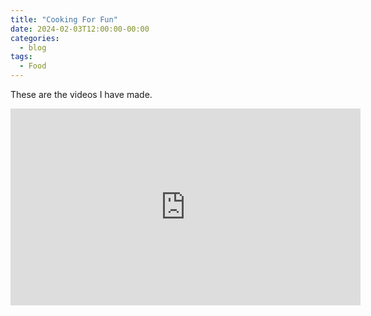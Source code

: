 ```yaml
---
title: "Cooking For Fun"
date: 2024-02-03T12:00:00-00:00
categories:
  - blog
tags:
  - Food
---
```

These are the videos I have made.
<iframe width="560" height="315" src="https://www.youtube.com/embed/XJQwGBhj-V8?si=J-CM3_uyOvo-nG05" title="YouTube video player" frameborder="0" allow="accelerometer; autoplay; clipboard-write; encrypted-media; gyroscope; picture-in-picture; web-share" allowfullscreen></iframe>

<script src="https://apis.google.com/js/platform.js"></script>
<div class="g-ytsubscribe" data-channelid="UCtkhVHsmgifeB_5VFJofsSA" data-layout="full" data-count="default"></div>


